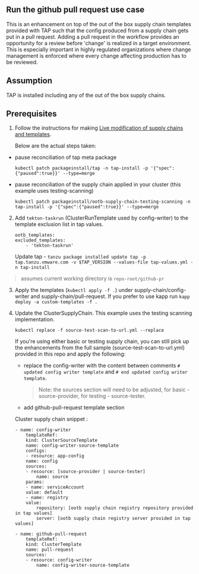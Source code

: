 ## Run the github pull request use case

This is an enhancement on top of the out of the box supply chain templates provided with TAP such that the config produced from a supply chain gets put in a pull request. Adding a pull request in the workflow provides an opportunity for a review before 'change' is realized in a target environment. This is especially important in highly regulated organizations where change management is enforced where every change affecting production has to be reviewed.

## Assumption
TAP is installed including any of the out of the box supply chains.

## Prerequisites
1. Follow the instructions for making [Live modification of supply chains and templates](https://docs.vmware.com/en/Tanzu-Application-Platform/1.1/tap/GUID-scc-authoring-supply-chains.html#live-modification-of-supply-chains-and-templates-6). 

    Below are the actual steps taken:
- pause reconciliation of tap meta package
    ```
    kubectl patch packageinstall/tap -n tap-install -p '{"spec":{"paused":true}}' --type=merge
    ```
- pause reconciliation of the supply chain applied in your cluster (this example uses testing-scanning)
    ```
    kubectl patch packageinstall/ootb-supply-chain-testing-scanning -n tap-install -p '{"spec":{"paused":true}}' --type=merge
    ```

2. Add `tekton-taskrun` (ClusterRunTemplate used by config-writer) to the template exclusion list in tap values. 
    ```
    ootb_templates:
    excluded_templates:
        - 'tekton-taskrun'
    ```

    Update tap - `tanzu package installed update tap -p tap.tanzu.vmware.com -v $TAP_VERSION --values-file tap-values.yml -n tap-install`


> assumes current working directory is `repo-root/github-pr`

3. Apply the templates (`kubectl apply -f .`) under supply-chain/config-writer and supply-chain/pull-request. If you prefer to use kapp run `kapp deploy -a custom-templates -f .`

4. Update the ClusterSupplyChain. This example uses the testing scanning implementation. 
    ```
    kubectl replace -f source-test-scan-to-url.yml --replace
    ```

    If you're using either basic or testing supply chain, you can still pick up the enhancements from the full sample (source-test-scan-to-url.yml) provided in this repo and apply the following:
    -  replace the config-writer with the content between comments `# updated config writer template` and `# end updated config writer template`. 
        
        > Note: the sources section will need to be adjusted, for basic - source-provider, for testing - source-tester.

    - add github-pull-request template section

    Cluster supply chain snippet :
    ```
    - name: config-writer
        templateRef:
        kind: ClusterSourceTemplate
        name: config-writer-source-template
        configs:
        - resource: app-config
        name: config
        sources:
        - resource: [source-provider | source-tester]
            name: source
        params:
        - name: serviceAccount
        value: default
        - name: registry
        value:
            repository: [ootb supply chain registry repository provided in tap values]
            server: [ootb supply chain registry server provided in tap values]

    - name: github-pull-request
        templateRef:
        kind: ClusterTemplate
        name: pull-request
        sources:
        - resource: config-writer
            name: config-writer-source-template
    ```